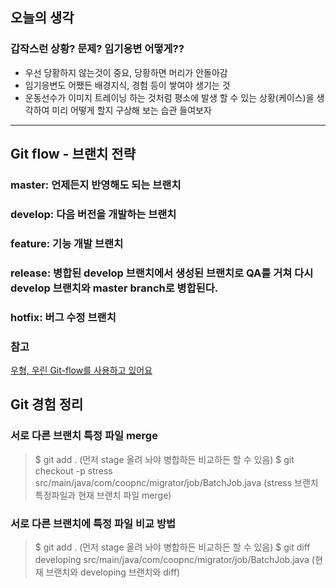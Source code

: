## 오늘의 생각

### 갑작스런 상황? 문제? 임기응변 어떻게??

- 우선 당황하지 않는것이 중요, 당황하면 머리가 안돌아감
- 임기응변도 어쨌든 배경지식, 경험 등이 쌓여야 생기는 것
- 운동선수가 이미지 트레이닝 하는 것처럼 평소에 발생 할 수 있는 상황(케이스)을 생각하여 미리 어떻게 할지 구상해 보는 습관 들여보자

****

## Git flow - 브랜치 전략

### master: 언제든지 반영해도 되는 브랜치

### develop: 다음 버전을 개발하는 브랜치

### feature: 기능 개발 브랜치

### release: 병합된 develop 브랜치에서 생성된 브랜치로 QA를 거쳐 다시 develop 브랜치와 master branch로 병합된다.

### hotfix: 버그 수정 브랜치

### 참고
[우형, 우린 Git-flow를 사용하고 있어요](https://goo.gl/ad4frD)


## Git 경험 정리

### 서로 다른 브랜치 특정 파일 merge
> $ git add . (먼저 stage 올려 놔야 병합하든 비교하든 할 수 있음)
> $ git checkout -p stress src/main/java/com/coopnc/migrator/job/BatchJob.java  (stress 브랜치 특정파일과 현재 브랜치 파일 merge)

### 서로 다른 브랜치에 특정 파일 비교 방법
> $ git add . (먼저 stage 올려 놔야 병합하든 비교하든 할 수 있음)
> $ git diff developing src/main/java/com/coopnc/migrator/job/BatchJob.java (현재 브랜치와 developing 브랜치와 diff)

